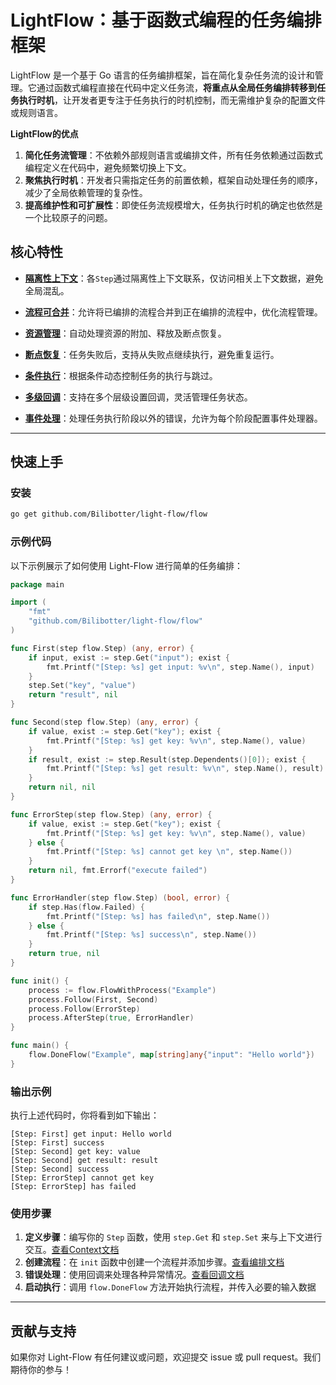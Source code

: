 # LightFlow：基于函数式编程的任务编排框架

LightFlow 是一个基于 Go 语言的任务编排框架，旨在简化复杂任务流的设计和管理。它通过函数式编程直接在代码中定义任务流，**将重点从全局任务编排转移到任务执行时机**，让开发者更专注于任务执行的时机控制，而无需维护复杂的配置文件或规则语言。

**LightFlow的优点**

1. **简化任务流管理**：不依赖外部规则语言或编排文件，所有任务依赖通过函数式编程定义在代码中，避免频繁切换上下文。
2. **聚焦执行时机**：开发者只需指定任务的前置依赖，框架自动处理任务的顺序，减少了全局依赖管理的复杂性。
3. **提高维护性和可扩展性**：即使任务流规模增大，任务执行时机的确定也依然是一个比较原子的问题。

## 核心特性

- [**隔离性上下文**](./docs/Context.cn.md)：各`Step`通过隔离性上下文联系，仅访问相关上下文数据，避免全局混乱。
- [**流程可合并**](./docs/Merge.cn.md)：允许将已编排的流程合并到正在编排的流程中，优化流程管理。
- [**资源管理**](./docs/Resource.cn.md)：自动处理资源的附加、释放及断点恢复。

- [**断点恢复**](./docs/Recover.cn.md)：任务失败后，支持从失败点继续执行，避免重复运行。
- [**条件执行**](./docs/Condition.cn.md)：根据条件动态控制任务的执行与跳过。
- [**多级回调**](./docs/Callback.cn.md)：支持在多个层级设置回调，灵活管理任务状态。
- [**事件处理**](./docs/Event.cn.md)：处理任务执行阶段以外的错误，允许为每个阶段配置事件处理器。

---

## 快速上手

###  安装

```sh
go get github.com/Bilibotter/light-flow/flow
```

### 示例代码

以下示例展示了如何使用 Light-Flow 进行简单的任务编排：

```go
package main

import (
	"fmt"
	"github.com/Bilibotter/light-flow/flow"
)

func First(step flow.Step) (any, error) {
	if input, exist := step.Get("input"); exist {
		fmt.Printf("[Step: %s] get input: %v\n", step.Name(), input)
	}
	step.Set("key", "value")
	return "result", nil
}

func Second(step flow.Step) (any, error) {
	if value, exist := step.Get("key"); exist {
		fmt.Printf("[Step: %s] get key: %v\n", step.Name(), value)
	}
	if result, exist := step.Result(step.Dependents()[0]); exist {
		fmt.Printf("[Step: %s] get result: %v\n", step.Name(), result)
	}
	return nil, nil
}

func ErrorStep(step flow.Step) (any, error) {
	if value, exist := step.Get("key"); exist {
		fmt.Printf("[Step: %s] get key: %v\n", step.Name(), value)
	} else {
		fmt.Printf("[Step: %s] cannot get key \n", step.Name())
	}
	return nil, fmt.Errorf("execute failed")
}

func ErrorHandler(step flow.Step) (bool, error) {
	if step.Has(flow.Failed) {
		fmt.Printf("[Step: %s] has failed\n", step.Name())
	} else {
		fmt.Printf("[Step: %s] success\n", step.Name())
	}
	return true, nil
}

func init() {
	process := flow.FlowWithProcess("Example")
	process.Follow(First, Second)
	process.Follow(ErrorStep)
	process.AfterStep(true, ErrorHandler)
}

func main() {
	flow.DoneFlow("Example", map[string]any{"input": "Hello world"})
}
```

### 输出示例

执行上述代码时，你将看到如下输出：

```shell
[Step: First] get input: Hello world
[Step: First] success
[Step: Second] get key: value
[Step: Second] get result: result
[Step: Second] success
[Step: ErrorStep] cannot get key 
[Step: ErrorStep] has failed
```

### 使用步骤

1. **定义步骤**：编写你的 `Step` 函数，使用 `step.Get` 和 `step.Set` 来与上下文进行交互。[查看Context文档](./docs/Context.cn.md)
2. **创建流程**：在 `init` 函数中创建一个流程并添加步骤。[查看编排文档](./docs/Arrange.cn.md)
3. **错误处理**：使用回调来处理各种异常情况。[查看回调文档](./docs/Callback.cn.md)
4. **启动执行**：调用 `flow.DoneFlow` 方法开始执行流程，并传入必要的输入数据

------

## 贡献与支持

如果你对 Light-Flow 有任何建议或问题，欢迎提交 issue 或 pull request。我们期待你的参与！
